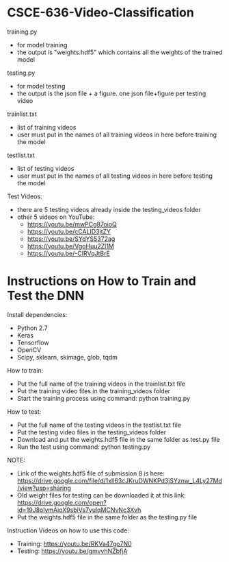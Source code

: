 # CSCE-636-Video-Classification

training.py
- for model training
- the output is "weights.hdf5" which contains all the weights of the trained model

testing.py
- for model testing
- the output is the json file + a figure. one json file+figure per testing video

trainlist.txt
- list of training videos
- user must put in the names of all training videos in here before training the model

testlist.txt
- list of testing videos
- user must put in the names of all testing videos in here before testing the model

Test Videos:
- there are 5 testing videos already inside the testing_videos folder
- other 5 videos on YouTube:
  - https://youtu.be/mwPCg87oioQ
  - https://youtu.be/cCALID3jtZY
  - https://youtu.be/SYdYS5372ag
  - https://youtu.be/VgoHuu2Zl1M
  - https://youtu.be/-CIRVqJtBrE
  

# Instructions on How to Train and Test the DNN

Install dependencies:
- Python 2.7
- Keras
- Tensorflow
- OpenCV
- Scipy, sklearn, skimage, glob, tqdm

How to train:
- Put the full name of the training videos in the trainlist.txt file
- Put the training video files in the training_videos folder
- Start the training process using command: python training.py

How to test:
- Put the full name of the testing videos in the testlist.txt file 
- Put the testing video files in the testing_videos folder
- Download and put the weights.hdf5 file in the same folder as test.py file
- Run the test using command: python testing.py

NOTE:
- Link of the weights.hdf5 file of submission 8 is here:
  https://drive.google.com/file/d/1xIl63cJKruDWNKPd3jSYznw_L4Ly27Md/view?usp=sharing
- Old weight files for testing can be downloaded it at this link:
  https://drive.google.com/open?id=19J8olymAioX9sbiVs7yulqMCNvNc3Xvh
- Put the weights.hdf5 file in the same folder as the testing.py file

Instruction Videos on how to use this code:
- Training: https://youtu.be/RKVa47go7N0
- Testing: https://youtu.be/gmvvhNZbfjA
